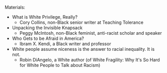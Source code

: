
Materials:
- What is White Privilege, Really? 
  - Cory Collins, non-Black senior writer at Teaching Tolerance
- Unpacking the Invisible Knapsack 
  - Peggy McIntosh, non-Black feminist, anti-racist scholar and speaker
- Who Gets to be Afraid in America?
  - Ibram X. Kendi, a Black writer and professor
- White people assume niceness is the answer to racial inequality. It is not.
  - Robin DiAngelo, a White author (of White Fragility: Why It's So Hard for White People to Talk about Racism)
